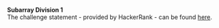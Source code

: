 **Subarray Division 1**
<br>
The challenge statement - provided by HackerRank -  can be found [here](src/main/resources/subarray-division-1.pdf).